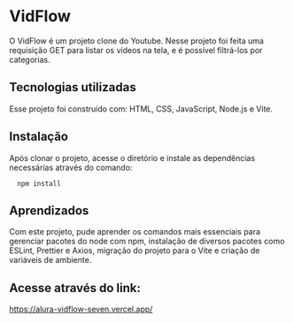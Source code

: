 # VidFlow

O VidFlow é um projeto clone do Youtube. Nesse projeto foi feita uma requisição GET para listar os vídeos na tela, e é possível filtrá-los por categorias.

## Tecnologias utilizadas

Esse projeto foi construído com:
HTML, CSS, JavaScript, Node.js e Vite.

## Instalação

Após clonar o projeto, acesse o diretório e instale as dependências necessárias através do comando:

```
  npm install
```

## Aprendizados

Com este projeto, pude aprender os comandos mais essenciais para gerenciar pacotes do node com npm, instalação de diversos pacotes como ESLint, Prettier e Axios, migração do projeto para o Vite e criação de variáveis de ambiente.

## Acesse através do link:

https://alura-vidflow-seven.vercel.app/
